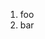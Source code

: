 ﻿<properties
	pageTitle="Web Deploy"
	description="bla bla bla"
	slug="webdeploy"
	keywords="webdeploy, web"
/>

1. foo
2. bar
